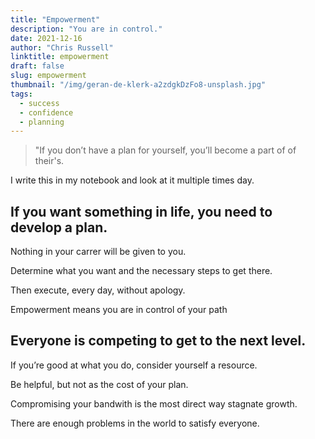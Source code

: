 ```yaml
---
title: "Empowerment"
description: "You are in control."
date: 2021-12-16
author: "Chris Russell"
linktitle: empowerment
draft: false
slug: empowerment
thumbnail: "/img/geran-de-klerk-a2zdgkDzFo8-unsplash.jpg"
tags:
  - success
  - confidence
  - planning
---
```

>"If you don’t have a plan for yourself, you’ll become a part of of their's. 

I write this in my notebook and look at it multiple times day.  

 
## If you want something in life, you need to develop a plan.

Nothing in your carrer will be given to you.

Determine what you want and the necessary steps to get there.

Then execute, every day, without apology.

Empowerment means you are in control of your path

## Everyone is competing to get to the next level.

If you’re good at what you do, consider yourself a resource.

Be helpful, but not as the cost of your plan.

Compromising your bandwith is the most direct way stagnate growth. 

There are enough problems in the world to satisfy everyone.